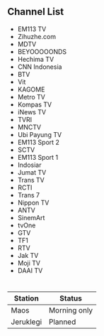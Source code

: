 #
## Channel List
* EM113 TV
* Zihuzhe.com
* MDTV
* BEYOOOOONDS
* Hechima TV
* CNN Indonesia
* BTV
* Vit
* KAGOME
* Metro TV
* Kompas TV
* iNews TV
* TVRI
* MNCTV
* Ubi Payung TV
* EM113 Sport 2
* SCTV
* EM113 Sport 1
* Indosiar
* Jumat TV
* Trans TV
* RCTI
* Trans 7
* Nippon TV
* ANTV
* SinemArt
* tvOne
* GTV
* TF1
* RTV
* Jak TV
* Moji TV
* DAAI TV
#
Station|Status
--|--
Maos|Morning only
Jeruklegi|Planned
